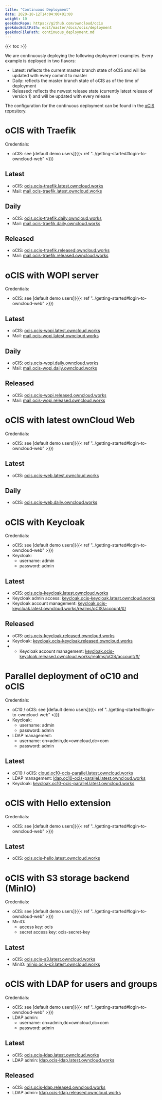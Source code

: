 ```yaml
---
title: "Continuous Deployment"
date: 2020-10-12T14:04:00+01:00
weight: 10
geekdocRepo: https://github.com/owncloud/ocis
geekdocEditPath: edit/master/docs/ocis/deployment
geekdocFilePath: continuous_deployment.md
---
```


{{< toc >}}

We are continuously deploying the following deployment examples. Every example is deployed in two flavors:

- Latest: reflects the current master branch state of oCIS and will be updated with every commit to master
- Daily: reflects the master branch state of oCIS as of the time of deployment
- Released: reflects the newest release state (currently latest release of version 1) and will be updated with every release

The configuration for the continuous deployment can be found in the [oCIS repository](https://github.com/owncloud/ocis/tree/master/deployments/continuous-deployment-config).

# oCIS with Traefik

Credentials:

- oCIS: see [default demo users]({{< ref "../getting-started#login-to-owncloud-web" >}})

## Latest

- oCIS: [ocis.ocis-traefik.latest.owncloud.works](https://ocis.ocis-traefik.latest.owncloud.works)
- Mail: [mail.ocis-traefik.latest.owncloud.works](https://mail.ocis-traefik.latest.owncloud.works)

## Daily

- oCIS: [ocis.ocis-traefik.daily.owncloud.works](https://ocis.ocis-traefik.daily.owncloud.works)
- Mail: [mail.ocis-traefik.daily.owncloud.works](https://mail.ocis-traefik.daily.owncloud.works)

## Released

- oCIS: [ocis.ocis-traefik.released.owncloud.works](https://ocis.ocis-traefik.released.owncloud.works)
- Mail: [mail.ocis-traefik.released.owncloud.works](https://mail.ocis-traefik.released.owncloud.works)

# oCIS with WOPI server

Credentials:

- oCIS: see [default demo users]({{< ref "../getting-started#login-to-owncloud-web" >}})

## Latest

- oCIS: [ocis.ocis-wopi.latest.owncloud.works](https://ocis.ocis-wopi.latest.owncloud.works)
- Mail: [mail.ocis-wopi.latest.owncloud.works](https://mail.ocis-wopi.latest.owncloud.works)

## Daily

- oCIS: [ocis.ocis-wopi.daily.owncloud.works](https://ocis.ocis-wopi.daily.owncloud.works)
- Mail: [mail.ocis-wopi.daily.owncloud.works](https://mail.ocis-wopi.daily.owncloud.works)

## Released

- oCIS: [ocis.ocis-wopi.released.owncloud.works](https://ocis.ocis-wopi.released.owncloud.works)
- Mail: [mail.ocis-wopi.released.owncloud.works](https://mail.ocis-wopi.released.owncloud.works)

# oCIS with latest ownCloud Web

Credentials:

- oCIS: see [default demo users]({{< ref "../getting-started#login-to-owncloud-web" >}})

## Latest

- oCIS: [ocis.ocis-web.latest.owncloud.works](https://ocis.ocis-web.latest.owncloud.works)

## Daily

- oCIS: [ocis.ocis-web.daily.owncloud.works](https://ocis.ocis-web.daily.owncloud.works)

# oCIS with Keycloak

Credentials:

- oCIS: see [default demo users]({{< ref "../getting-started#login-to-owncloud-web" >}})
- Keycloak:
  - username: admin
  - password: admin

## Latest

- oCIS: [ocis.ocis-keycloak.latest.owncloud.works](https://ocis.ocis-keycloak.latest.owncloud.works)
- Keycloak admin access: [keycloak.ocis-keycloak.latest.owncloud.works](https://keycloak.ocis-keycloak.latest.owncloud.works)
- Keycloak account management: [keycloak.ocis-keycloak.latest.owncloud.works/realms/oCIS/account/#/](https://keycloak.ocis-keycloak.latest.owncloud.works/realms/oCIS/account/#/)

## Released

- oCIS: [ocis.ocis-keycloak.released.owncloud.works](https://ocis.ocis-keycloak.released.owncloud.works)
- Keycloak: [keycloak.ocis-keycloak.released.owncloud.works](https://keycloak.ocis-keycloak.released.owncloud.works)
- - Keycloak account management: [keycloak.ocis-keycloak.released.owncloud.works/realms/oCIS/account/#/](https://keycloak.ocis-keycloak.released.owncloud.works/realms/oCIS/account/#/)

# Parallel deployment of oC10 and oCIS

Credentials:

- oC10 / oCIS: see [default demo users]({{< ref "../getting-started#login-to-owncloud-web" >}})
- Keycloak:
  - username: admin
  - password: admin
- LDAP management:
  - username: cn=admin,dc=owncloud,dc=com
  - password: admin

## Latest

- oC10 / oCIS: [cloud.oc10-ocis-parallel.latest.owncloud.works](https://cloud.oc10-ocis-parallel.latest.owncloud.works)
- LDAP management: [ldap.oc10-ocis-parallel.latest.owncloud.works](https://ldap.oc10-ocis-parallel.latest.owncloud.works)
- Keycloak: [keycloak.oc10-ocis-parallel.latest.owncloud.works](https://keycloak.oc10-ocis-parallel.latest.owncloud.works)

# oCIS with Hello extension

Credentials:

- oCIS: see [default demo users]({{< ref "../getting-started#login-to-owncloud-web" >}})

## Latest

- oCIS: [ocis.ocis-hello.latest.owncloud.works](https://ocis.ocis-hello.latest.owncloud.works)

# oCIS with S3 storage backend (MinIO)

Credentials:

- oCIS: see [default demo users]({{< ref "../getting-started#login-to-owncloud-web" >}})
- MinIO:
  - access key: ocis
  - secret access key: ocis-secret-key

## Latest

- oCIS: [ocis.ocis-s3.latest.owncloud.works](https://ocis.ocis-s3.latest.owncloud.works)
- MinIO: [minio.ocis-s3.latest.owncloud.works](https://minio.ocis-s3.latest.owncloud.works)

# oCIS with LDAP for users and groups

Credentials:

- oCIS: see [default demo users]({{< ref "../getting-started#login-to-owncloud-web" >}})
- LDAP admin:
  - username: cn=admin,dc=owncloud,dc=com
  - password: admin

## Latest

- oCIS: [ocis.ocis-ldap.latest.owncloud.works](https://ocis.ocis-ldap.latest.owncloud.works)
- LDAP admin: [ldap.ocis-ldap.latest.owncloud.works](https://ldap.ocis-ldap.latest.owncloud.works)

## Released

- oCIS: [ocis.ocis-ldap.released.owncloud.works](https://ocis.ocis-ldap.released.owncloud.works)
- LDAP admin: [ldap.ocis-ldap.released.owncloud.works](https://ldap.ocis-ldap.released.owncloud.works)
